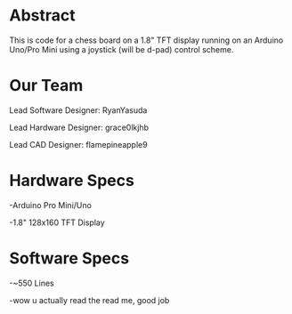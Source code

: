 # Abstract
This is code for a chess board on a 1.8" TFT display running on an Arduino Uno/Pro Mini using a joystick (will be d-pad) control scheme.

# Our Team
Lead Software Designer: RyanYasuda

Lead Hardware Designer: grace0lkjhb

Lead CAD Designer: flamepineapple9

# Hardware Specs
-Arduino Pro Mini/Uno

-1.8" 128x160 TFT Display

# Software Specs
-~550 Lines

-wow u actually read the read me, good job
